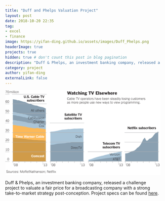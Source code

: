 ```yaml
---
title: "Duff and Phelps Valuation Project"
layout: post
date: 2018-10-20 22:35
tag: 
- excel
- finance
image: https://yifan-ding.github.io/assets/images/Duff_Phelps.png
headerImage: true
projects: true
hidden: true # don't count this post in blog pagination
description: "Duff & Phelps, an investment banking company, released a challenge project to valuate a fair price for a broadcasting company with a strong take-to-market strategy post-conception. Project specs can be found [here] (https://yifan-ding.github.io/assets/Duff_Phelps.pdf)."
category: project
author: yifan-ding
externalLink: false
---
```


![Duff-Phelps](../assets/images/Subscribers.png)

Duff & Phelps, an investment banking company, released a challenge project to valuate a fair price for a broadcasting company with a strong take-to-market strategy post-conception. Project specs can be found [here](https://yifan-ding.github.io/assets/Duff_Phelps.pdf).


